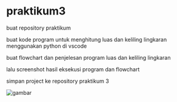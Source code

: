 # praktikum3
<p>buat repository praktikum </p>
<P>buat kode program untuk menghitung luas dan keliling lingkaran menggunakan python di vscode</P>
<P>buat flowchart dan penjelesan program luas dan keliling lingkaran </P>
<P>lalu screenshot hasil eksekusi program dan flowchart </P>
<P>simpan project ke repository praktikum 3 </P>

![gambar](Screenshot14.png)

